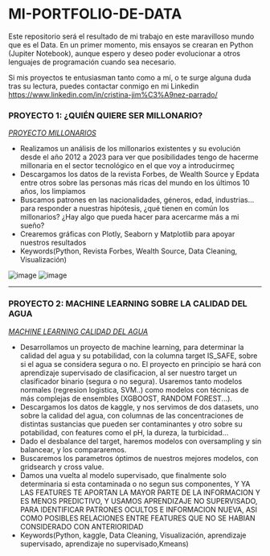 # MI-PORTFOLIO-DE-DATA

Este repositorio será el resultado de mi trabajo en este maravilloso mundo que es el Data. 
En un primer momento, mis ensayos se crearan en Python (Jupiter Notebook), aunque espero y deseo poder evolucionar a otros lenguajes de programación cuando sea necesario.

Si mis proyectos te entusiasman tanto como a mí, o te surge alguna duda tras su lectura, puedes contactar conmigo en mi Linkedin <https://www.linkedin.com/in/cristina-jim%C3%A9nez-parrado/>

### PROYECTO 1: ¿QUIÉN QUIERE SER MILLONARIO?
[*PROYECTO MILLONARIOS*](https://github.com/cris-jimenez89/QUIEN-QUIERE-SER-MILLONARIO.git)
* Realizamos un análisis de los millonarios existentes y su evolución desde el año 2012 a 2023 para ver que posibilidades tengo de hacerme millonaria en el sector tecnológico en el que voy a introducirmeç
* Descargamos los datos de la revista Forbes, de Wealth Source y Epdata entre otros sobre las personas más ricas del mundo en los últimos 10 años, los limpiamos
* Buscamos patrones en las nacionalidades, géneros, edad, industrias... para responder a nuestras hipótesis, ¿qué tienen en común los millonarios? ¿Hay algo que pueda hacer para acercarme más a mi sueño?
* Crearemos gráficas con Plotly, Seaborn y Matplotlib para apoyar nuestros resultados
* Keywords(Python, Revista Forbes, Wealth Source, Data Cleaning, Visualización)

 ![image](https://github.com/cris-jimenez89/MI_PORTFOLIO_DE_DATA_SCIENCE/assets/145456716/2f577dbe-0efa-4027-bc7a-a3b1193203e3)
![image](https://github.com/cris-jimenez89/MI_PORTFOLIO_DE_DATA_SCIENCE/assets/145456716/e8cc3b5e-e4ec-428f-ba24-ccd2c07aa3c2)

-------------------------------------------------------------------------------------
### PROYECTO 2: MACHINE LEARNING SOBRE LA CALIDAD DEL AGUA
[*MACHINE LEARNING CALIDAD DEL AGUA*](https://github.com/cris-jimenez89/MACHINE_LEARNING_CALIDAD_DEL_AGUA.git)
* Desarrollamos un proyecto de machine learning, para determinar la calidad del agua y su potabilidad, con la columna target IS_SAFE, sobre si el agua se considera segura o no. El proyecto en principio se hará
  con aprendizaje supervisado de clasificacion, al ser nuestro target un clasificador binario (segura o no segura). Usaremos tanto modelos normales (regresion logistica, SVM..) como modelos con técnicas de más complejas de ensembles 
  (XGBOOST, RANDOM FOREST...). 
* Descargamos los datos de kaggle, y nos servimos de dos datasets, uno sobre la calidad del agua, con columnas de las concentraciones de distintas sustancias que pueden ser contaminantes y otro sobre su potabilidad, con features como el 
  pH, la dureza, la turbicidad...
* Dado el desbalance del target, haremos modelos con oversampling y sin balancear, y los compararemos.
* Buscaremos los parametros óptimos de nuestros mejores modelos, con gridsearch y cross value.
* Damos una vuelta al modelo supervisado, que finalmente solo determinaria si esta contaminada o no segun sus componentes, Y YA LAS FEATURES TE APORTAN LA MAYOR PARTE DE LA INFORMACION Y ES MENOS PREDICTIVO, Y USAMOS APRENDIZAJE NO SUPERVISADO, PARA IDENTIFICAR PATRONES OCULTOS E INFORMACION NUEVA, ASI COMO POSIBLES RELACIONES ENTRE FEATURES QUE NO SE HABIAN CONSIDERADO CON ANTERIORIDAD
* Keywords(Python, kaggle, Data Cleaning, Visualización, aprendizaje supervisado, aprendizaje no supervisado,Kmeans)
